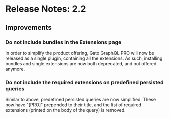 # Release Notes: 2.2

## Improvements

### Do not include bundles in the Extensions page

In order to simplify the product offering, Gato GraphQL PRO will now be released as a single plugin, containing all the extensions. As such, installing bundles and single extensions are now both deprecated, and not offered anymore.

### Do not include the required extensions on predefined persisted queries

Similar to above, predefined persisted queries are now simplified. These now have "[PRO]" prepended to their title, and the list of required extensions (printed on the body of the query) is removed.
